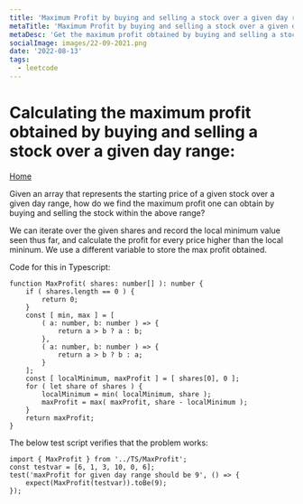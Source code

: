 ```yaml
---
title: 'Maximum Profit by buying and selling a stock over a given day range'
metaTitle: 'Maximum Profit by buying and selling a stock over a given day range'
metaDesc: 'Get the maximum profit obtained by buying and selling a stock over a given day range'
socialImage: images/22-09-2021.png
date: '2022-08-13'
tags:
  - leetcode
---
```


# Calculating the maximum profit obtained by buying and selling a stock over a given day range:

[Home](../../README.md)

Given an array that represents the starting price of a given stock over a given day range, how do we find the maximum profit one can obtain by buying and selling the stock within the above range? 

We can iterate over the given shares and record the local minimum value seen thus far, and calculate the profit for every price higher than the local mininum. We use a different variable to store the max profit obtained.

Code for this in Typescript:

```
function MaxProfit( shares: number[] ): number {
    if ( shares.length == 0 ) {
        return 0;
    }
    const [ min, max ] = [ 
        ( a: number, b: number ) => {
            return a > b ? a : b;
        }, 
        ( a: number, b: number ) => {
            return a > b ? b : a;
        } 
    ];
    const [ localMinimum, maxProfit ] = [ shares[0], 0 ];
    for ( let share of shares ) {
        localMinimum = min( localMinimum, share );
        maxProfit = max( maxProfit, share - localMinimum );
    }
    return maxProfit;
}
```

The below test script verifies that the problem works:

```
import { MaxProfit } from '../TS/MaxProfit';
const testvar = [6, 1, 3, 10, 0, 6];
test('maxProfit for given day range should be 9', () => {
    expect(MaxProfit(testvar)).toBe(9);
});
```